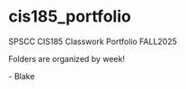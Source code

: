 # cis185_portfolio
SPSCC CIS185 Classwork Portfolio FALL2025

Folders are organized by week!

\- Blake